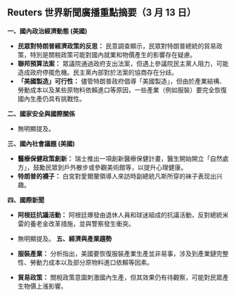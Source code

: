 ## Reuters 世界新聞廣播重點摘要（3 月 13 日）

**一、國內政治經濟動態 (美國)**

*   **民眾對特朗普經濟政策的反思：** 民意調查顯示，民眾對特朗普總統的貿易政策，特別是關稅政策可能對國內就業和物價產生的影響存在疑慮。
*   **聯邦預算法案：** 眾議院通過政府支出法案，但遇上參議院民主黨人阻力，可能造成政府停擺危機。民主黨內部對於法案的協商存在分歧。
*   **「美國製造」可行性：** 儘管特朗普政府倡導「美國製造」，但由於產業結構、勞動成本以及某些原物料依賴進口等原因，一些產業（例如服裝）要完全恢復國內生產仍具有挑戰性。

**二、國家安全與國際關係**

*   無明顯提及。

**三、國內社會議題 (美國)**

*   **醫療保健政策創新：** 瑞士推出一項創新醫療保健計畫，醫生開始開立「自然處方」，鼓勵民眾到戶外散步或參觀美術館等，以提升心理健康。
*    **特朗普的襪子：** 白宮對愛爾蘭領導人來訪時副總統凡斯所穿的袜子表现出兴趣。

**四、國際新聞**

*   **阿根廷抗議活動：** 阿根廷爆發由退休人員和球迷組成的抗議活動，反對總統米雷的養老金改革措施，並與警察發生衝突。
*   無明顯提及。
**五、經濟與產業趨勢**

*   **服裝產業：** 分析指出，美國要恢復服裝產業生產並非易事，涉及到產業鏈完整性、勞動力成本以及部分原物料進口依賴等因素。
*   **貿易政策：** 關稅政策意圖刺激國內生產，但其效果仍有待觀察，可能對民眾產生物價上漲影響。